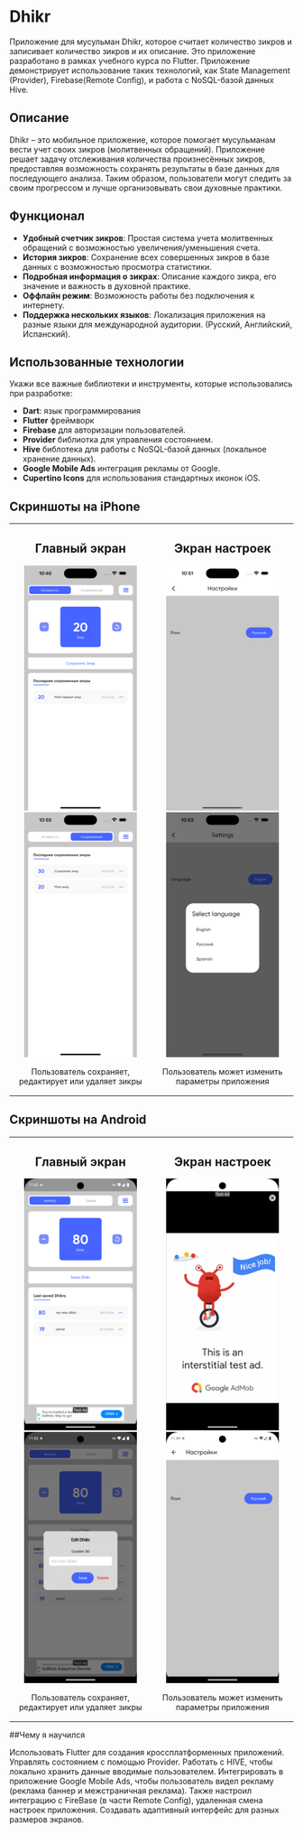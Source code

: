 # Dhikr

Приложение для мусульман Dhikr, которое считает количество зикров и записивает количество зикров и их описание. 
Это приложение разработано в рамках учебного курса по Flutter. Приложение демонстрирует использование таких технологий, как State Management (Provider), Firebase(Remote Config),  и работа с NoSQL-базой данных Hive.

## Описание

Dhikr – это мобильное приложение, которое помогает мусульманам вести учет своих зикров (молитвенных обращений). Приложение решает задачу отслеживания количества произнесённых зикров, предоставляя возможность сохранять результаты в базе данных для последующего анализа. Таким образом, пользователи могут следить за своим прогрессом и лучше организовывать свои духовные практики.


## Функционал

- **Удобный счетчик зикров**: Простая система учета молитвенных обращений с возможностью увеличения/уменьшения счета.
- **История зикров**: Сохранение всех совершенных зикров в базе данных с возможностью просмотра статистики.
- **Подробная информация о зикрах**: Описание каждого зикра, его значение и важность в духовной практике.
- **Оффлайн режим**: Возможность работы без подключения к интернету.
- **Поддержка нескольких языков**: Локализация приложения на разные языки для международной аудитории. (Русский, Английский, Испанский).

## Использованные технологии

Укажи все важные библиотеки и инструменты, которые использовались при разработке:
- **Dart**: язык программирования   
- **Flutter** фреймворк
- **Firebase** для авторизации пользователей.
- **Provider** библиотка для управления состоянием.
- **Hive** библотека для работы с NoSQL-базой данных (локальное хранение данных).
- **Google Mobile Ads** интеграция рекламы от Google.
- **Cupertino Icons** для использования стандартных иконок iOS.

## Скриншоты на iPhone
<table>
  <tr>
    <!-- Первая секция -->
    <td style="text-align: center; vertical-align: top; width: 50%;">
      <h2>Главный экран</h2>
      <img src="https://github.com/Absaidov/screen_shots/blob/main/Приложение%20Dhikr/iPhone/Главная%20страница.png" alt="Alt Text 1" width="200">
      <img src="https://github.com/Absaidov/screen_shots/blob/main/Приложение%20Dhikr/iPhone/Сохраненные%20зикры.png" alt="Alt Text 2" width="200">
      <p>Пользователь сохраняет, редактирует или удаляет зикры</p>
    </td>
    <!-- Вторая секция -->
    <td style="text-align: center; vertical-align: top; width: 50%;">
      <h2>Экран настроек</h2>
      <img src="https://github.com/Absaidov/screen_shots/blob/main/Приложение%20Dhikr/iPhone/Экран%20настроек.png" alt="Alt Text 1" width="200">
      <img src="https://github.com/Absaidov/screen_shots/blob/main/Приложение%20Dhikr/iPhone/Выбор%20языка.png" alt="Alt Text 2" width="200">
      <p>Пользователь может изменить параметры приложения</p>
    </td>

  </tr>
</table>


## Скриншоты на Android
<table>
  <tr>
    <!-- Первая секция -->
    <td style="text-align: center; vertical-align: top; width: 50%;">
      <h2>Главный экран</h2>
      <img src="https://github.com/Absaidov/screen_shots/blob/main/Приложение%20Dhikr/Android/Главная%20страница.png" alt="Alt Text 1" width="200">
      <img src="https://github.com/Absaidov/screen_shots/blob/main/Приложение%20Dhikr/Android/Редактирование%20или%20удаление.png" alt="Alt Text 2" width="200">
      <p>Пользователь сохраняет, редактирует или удаляет зикры</p>
    </td>
    <!-- Вторая секция -->
    <td style="text-align: center; vertical-align: top; width: 50%;">
      <h2>Экран настроек</h2>
      <img src="https://github.com/Absaidov/screen_shots/blob/main/Приложение%20Dhikr/Android/Межстраничная%20реклама.png" alt="Alt Text 1" width="200">
      <img src="https://github.com/Absaidov/screen_shots/blob/main/Приложение%20Dhikr/Android/Страница%20настроек.png" width="200">
      <p>Пользователь может изменить параметры приложения</p>
    </td>

  </tr>
</table>

##Чему я научился

Использовать Flutter для создания кроссплатформенных приложений.
Управлять состоянием с помощью Provider.
Работать с HIVE, чтобы локально хранить данные вводимые пользователем.
Интегрировать в приложение Google Mobile Ads, чтобы пользователь видел рекламу (реклама баннер и межстраничная реклама).
Также настроил интеграцию с FireBase (в части Remote Config), удаленная смена настроек приложения.
Создавать адаптивный интерфейс для разных размеров экранов.





